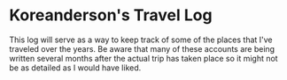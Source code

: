 # Koreanderson's Travel Log

This log will serve as a way to keep track of some of the places that I've traveled over the years. Be aware that many of these accounts are being written several months after the actual trip has taken place so it might not be as detailed as I would have liked.

